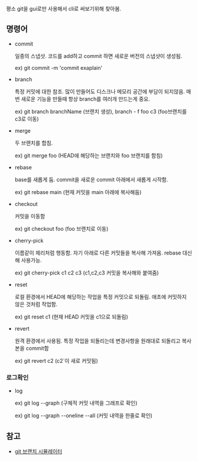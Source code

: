 평소 git을 gui로만 사용해서 cli로 써보기위해 찾아봄.

## 명령어
- commit

  일종의 스냅샷. 코드를 add하고 commit 하면 새로운 버전의 스냅샷이 생성됨.

  ex) git commit -m 'commit exaplain'

- branch
	
	특정 커밋에 대한 참조. 많이 만들어도 디스크나 메모리 공간에 부담이 되지않음. 매번 새로운 기능을 만들때 항상 branch를 여러개 만드는게 중요.
	
	ex) git branch branchName (브랜치 생성), branch - f foo c3 (foo브랜치를 c3로 이동)
	
- merge
	
	두 브랜치를 합침.
	
	ex) git merge foo (HEAD에 해당하는 브랜치와 foo 브랜치를 함침)
	
- rebase
	
	base를 새롭게 둠. commit을 새로운 commit 아래에서 새롭게 시작함.
	
	ex) git rebase main (현재 커밋을 main 아래에 복사해둠)
	
- checkout
	
	커밋을 이동함
	
	ex) git checkout foo (foo 브랜치로 이동)
	
- cherry-pick
	
	이름같이 체리처럼 행동함. 자기 아래로 다른 커밋들을 복사해 가져옴. rebase 대신해 사용가능.
	
	ex) git cherry-pick c1 c2 c3 (c1,c2,c3 커밋을 복사해와 붙여줌)
	
- reset
	
	로컬 환경에서 HEAD에 해당하는 작업을 특정 커밋으로 되돌림. 애초에 커밋하지 않은 것처럼 작업함.
	
	ex) git reset c1 (현재 HEAD 커밋을 c1으로 되돌림)
	
- revert
	
	원격 환경에서 사용됨. 특정 작업을 되돌리는데 변경사항을 원래대로 되돌리고 복사본을 commit함
	
	ex) git revert c2 (c2`이 새로 커밋됨) 
### 로그확인
- log

  ex) git log --graph (구체적 커밋 내역을 그래프로 확인)

  ex) git log --graph --oneline --all (커밋 내역을 한줄로 확인)

## 참고
- [git 브랜치 시뮬레이터](https://learngitbranching.js.org/?locale=ko)

